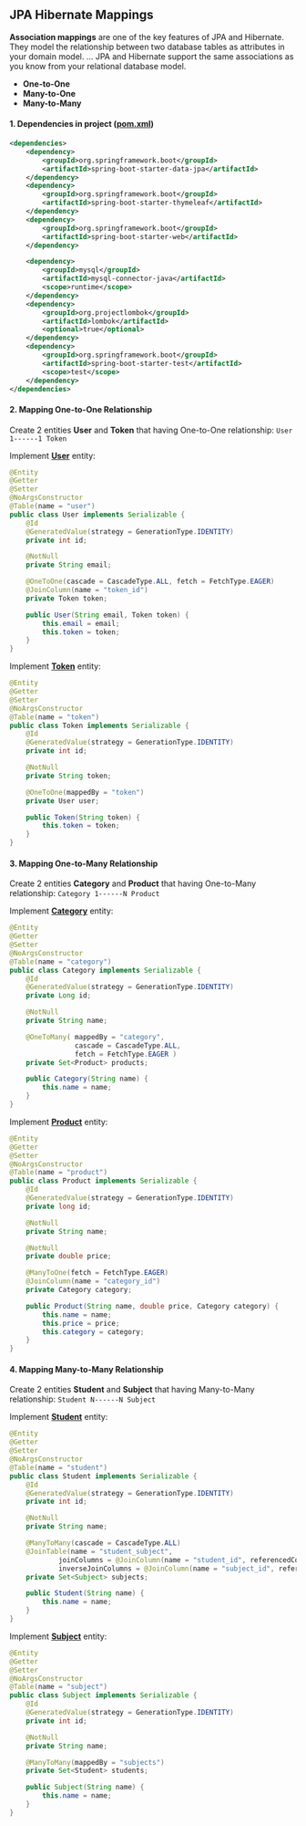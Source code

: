 ## JPA Hibernate Mappings
__Association mappings__ are one of the key features of JPA and Hibernate. They model the relationship between two database tables as attributes in your domain model. ... JPA and Hibernate support the same associations as you know from your relational database model.

* __One-to-One__
* __Many-to-One__
* __Many-to-Many__

#### 1. Dependencies in project ([pom.xml](https://github.com/nguyenvantra/spring-master/blob/master/springboot-jpa-hibernate-mapping/pom.xml))
```xml
<dependencies>
    <dependency>
        <groupId>org.springframework.boot</groupId>
        <artifactId>spring-boot-starter-data-jpa</artifactId>
    </dependency>
    <dependency>
        <groupId>org.springframework.boot</groupId>
        <artifactId>spring-boot-starter-thymeleaf</artifactId>
    </dependency>
    <dependency>
        <groupId>org.springframework.boot</groupId>
        <artifactId>spring-boot-starter-web</artifactId>
    </dependency>

    <dependency>
        <groupId>mysql</groupId>
        <artifactId>mysql-connector-java</artifactId>
        <scope>runtime</scope>
    </dependency>
    <dependency>
        <groupId>org.projectlombok</groupId>
        <artifactId>lombok</artifactId>
        <optional>true</optional>
    </dependency>
    <dependency>
        <groupId>org.springframework.boot</groupId>
        <artifactId>spring-boot-starter-test</artifactId>
        <scope>test</scope>
    </dependency>
</dependencies>
```

#### 2. Mapping One-to-One Relationship
Create 2 entities __User__ and __Token__ that having One-to-One relationship:
`User 1------1 Token`

Implement [__User__](https://github.com/nguyenvantra/spring-master/blob/master/springboot-jpa-hibernate-mapping/src/main/java/com/darkness/entity/one2one/User.java) entity:
```java 
@Entity
@Getter
@Setter
@NoArgsConstructor
@Table(name = "user")
public class User implements Serializable {
    @Id
    @GeneratedValue(strategy = GenerationType.IDENTITY)
    private int id;

    @NotNull
    private String email;

    @OneToOne(cascade = CascadeType.ALL, fetch = FetchType.EAGER)
    @JoinColumn(name = "token_id")
    private Token token;

    public User(String email, Token token) {
        this.email = email;
        this.token = token;
    }
}
```

Implement [__Token__](https://github.com/nguyenvantra/spring-master/blob/master/springboot-jpa-hibernate-mapping/src/main/java/com/darkness/entity/one2one/Token.java) entity:
```java
@Entity
@Getter
@Setter
@NoArgsConstructor
@Table(name = "token")
public class Token implements Serializable {
    @Id
    @GeneratedValue(strategy = GenerationType.IDENTITY)
    private int id;

    @NotNull
    private String token;

    @OneToOne(mappedBy = "token")
    private User user;

    public Token(String token) {
        this.token = token;
    }
}
```

#### 3. Mapping One-to-Many Relationship
Create 2 entities __Category__ and __Product__ that having One-to-Many relationship:
`Category 1------N Product`

Implement [__Category__](https://github.com/nguyenvantra/spring-master/blob/master/springboot-jpa-hibernate-mapping/src/main/java/com/darkness/entity/many2one/Category.java) entity:
```java
@Entity
@Getter
@Setter
@NoArgsConstructor
@Table(name = "category")
public class Category implements Serializable {
    @Id
    @GeneratedValue(strategy = GenerationType.IDENTITY)
    private Long id;

    @NotNull
    private String name;

    @OneToMany( mappedBy = "category",
                cascade = CascadeType.ALL,
                fetch = FetchType.EAGER )
    private Set<Product> products;

    public Category(String name) {
        this.name = name;
    }
}
```
Implement [__Product__](https://github.com/nguyenvantra/spring-master/blob/master/springboot-jpa-hibernate-mapping/src/main/java/com/darkness/entity/many2one/Product.java) entity:
```java
@Entity
@Getter
@Setter
@NoArgsConstructor
@Table(name = "product")
public class Product implements Serializable {
    @Id
    @GeneratedValue(strategy = GenerationType.IDENTITY)
    private long id;

    @NotNull
    private String name;

    @NotNull
    private double price;

    @ManyToOne(fetch = FetchType.EAGER)
    @JoinColumn(name = "category_id")
    private Category category;

    public Product(String name, double price, Category category) {
        this.name = name;
        this.price = price;
        this.category = category;
    }
}
```

#### 4. Mapping Many-to-Many Relationship
Create 2 entities __Student__ and __Subject__ that having Many-to-Many relationship:
`Student N------N Subject`

Implement [__Student__](https://github.com/nguyenvantra/spring-master/blob/master/springboot-jpa-hibernate-mapping/src/main/java/com/darkness/entity/many2many/Student.java) entity:
```java
@Entity
@Getter
@Setter
@NoArgsConstructor
@Table(name = "student")
public class Student implements Serializable {
    @Id
    @GeneratedValue(strategy = GenerationType.IDENTITY)
    private int id;

    @NotNull
    private String name;

    @ManyToMany(cascade = CascadeType.ALL)
    @JoinTable(name = "student_subject",
            joinColumns = @JoinColumn(name = "student_id", referencedColumnName = "id"),
            inverseJoinColumns = @JoinColumn(name = "subject_id", referencedColumnName = "id"))
    private Set<Subject> subjects;

    public Student(String name) {
        this.name = name;
    }
}
```

Implement [__Subject__](https://github.com/nguyenvantra/spring-master/blob/master/springboot-jpa-hibernate-mapping/src/main/java/com/darkness/entity/many2many/Subject.java) entity:
```java
@Entity
@Getter
@Setter
@NoArgsConstructor
@Table(name = "subject")
public class Subject implements Serializable {
    @Id
    @GeneratedValue(strategy = GenerationType.IDENTITY)
    private int id;

    @NotNull
    private String name;

    @ManyToMany(mappedBy = "subjects")
    private Set<Student> students;

    public Subject(String name) {
        this.name = name;
    }
}
```

